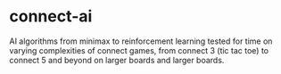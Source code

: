 # connect-ai
 AI algorithms from minimax to reinforcement learning tested for time on varying complexities of connect games, from connect 3 (tic tac toe) to connect 5 and beyond on larger boards and larger boards.
